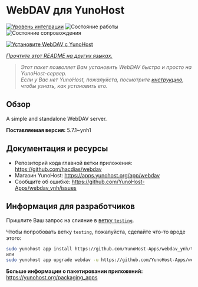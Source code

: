 <!--
Важно: этот README был автоматически сгенерирован <https://github.com/YunoHost/apps/tree/master/tools/readme_generator>
Он НЕ ДОЛЖЕН редактироваться вручную.
-->

# WebDAV для YunoHost

[![Уровень интеграции](https://apps.yunohost.org/badge/integration/webdav)](https://ci-apps.yunohost.org/ci/apps/webdav/)
![Состояние работы](https://apps.yunohost.org/badge/state/webdav)
![Состояние сопровождения](https://apps.yunohost.org/badge/maintained/webdav)

[![Установите WebDAV с YunoHost](https://install-app.yunohost.org/install-with-yunohost.svg)](https://install-app.yunohost.org/?app=webdav)

*[Прочтите этот README на других языках.](./ALL_README.md)*

> *Этот пакет позволяет Вам установить WebDAV быстро и просто на YunoHost-сервер.*  
> *Если у Вас нет YunoHost, пожалуйста, посмотрите [инструкцию](https://yunohost.org/install), чтобы узнать, как установить его.*

## Обзор

A simple and standalone WebDAV server. 

**Поставляемая версия:** 5.7.1~ynh1
## Документация и ресурсы

- Репозиторий кода главной ветки приложения: <https://github.com/hacdias/webdav>
- Магазин YunoHost: <https://apps.yunohost.org/app/webdav>
- Сообщите об ошибке: <https://github.com/YunoHost-Apps/webdav_ynh/issues>

## Информация для разработчиков

Пришлите Ваш запрос на слияние в [ветку `testing`](https://github.com/YunoHost-Apps/webdav_ynh/tree/testing).

Чтобы попробовать ветку `testing`, пожалуйста, сделайте что-то вроде этого:

```bash
sudo yunohost app install https://github.com/YunoHost-Apps/webdav_ynh/tree/testing --debug
или
sudo yunohost app upgrade webdav -u https://github.com/YunoHost-Apps/webdav_ynh/tree/testing --debug
```

**Больше информации о пакетировании приложений:** <https://yunohost.org/packaging_apps>
